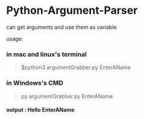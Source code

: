# Python-Argument-Parser
can get arguments and use them as variable 


usage:
### in mac and linux's terminal
> $python3 argumentGrabber.py EnterAName
### in Windows's CMD
> py argumentGrabber.py EnterAName

#### output : Hello EnterAName
